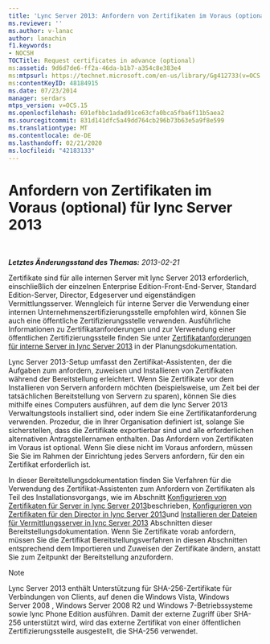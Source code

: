 ```yaml
---
title: 'Lync Server 2013: Anfordern von Zertifikaten im Voraus (optional)'
ms.reviewer: ''
ms.author: v-lanac
author: lanachin
f1.keywords:
- NOCSH
TOCTitle: Request certificates in advance (optional)
ms:assetid: 9d6d7de6-ff2a-46da-b1b7-a354c8e383e4
ms:mtpsurl: https://technet.microsoft.com/en-us/library/Gg412733(v=OCS.15)
ms:contentKeyID: 48184915
ms.date: 07/23/2014
manager: serdars
mtps_version: v=OCS.15
ms.openlocfilehash: 691efbbc1adad91ce63cfa0bca5fba6f11b5aea2
ms.sourcegitcommit: 831d141dfc5a49dd764cb296b73b63e5a9f8e599
ms.translationtype: MT
ms.contentlocale: de-DE
ms.lasthandoff: 02/21/2020
ms.locfileid: "42183133"
---
```

<div data-xmlns="http://www.w3.org/1999/xhtml">

<div class="topic" data-xmlns="http://www.w3.org/1999/xhtml" data-msxsl="urn:schemas-microsoft-com:xslt" data-cs="https://msdn.microsoft.com/">

<div data-asp="https://msdn2.microsoft.com/asp">

# <a name="request-certificates-in-advance-optional-for-lync-server-2013"></a>Anfordern von Zertifikaten im Voraus (optional) für lync Server 2013

</div>

<div id="mainSection">

<div id="mainBody">

<span> </span>

_**Letztes Änderungsstand des Themas:** 2013-02-21_

Zertifikate sind für alle internen Server mit lync Server 2013 erforderlich, einschließlich der einzelnen Enterprise Edition-Front-End-Server, Standard Edition-Server, Director, Edgeserver und eigenständigen Vermittlungsserver. Wenngleich für interne Server die Verwendung einer internen Unternehmenszertifizierungsstelle empfohlen wird, können Sie auch eine öffentliche Zertifizierungsstelle verwenden. Ausführliche Informationen zu Zertifikatanforderungen und zur Verwendung einer öffentlichen Zertifizierungsstelle finden Sie unter [Zertifikatanforderungen für interne Server in lync Server 2013](lync-server-2013-certificate-requirements-for-internal-servers.md) in der Planungsdokumentation.

Lync Server 2013-Setup umfasst den Zertifikat-Assistenten, der die Aufgaben zum anfordern, zuweisen und Installieren von Zertifikaten während der Bereitstellung erleichtert. Wenn Sie Zertifikate vor dem Installieren von Servern anfordern möchten (beispielsweise, um Zeit bei der tatsächlichen Bereitstellung von Servern zu sparen), können Sie dies mithilfe eines Computers ausführen, auf dem die lync Server 2013 Verwaltungstools installiert sind, oder indem Sie eine Zertifikatanforderung verwenden. Prozedur, die in Ihrer Organisation definiert ist, solange Sie sicherstellen, dass die Zertifikate exportierbar sind und alle erforderlichen alternativen Antragstellernamen enthalten. Das Anfordern von Zertifikaten im Voraus ist optional. Wenn Sie diese nicht im Voraus anfordern, müssen Sie Sie im Rahmen der Einrichtung jedes Servers anfordern, für den ein Zertifikat erforderlich ist.

In dieser Bereitstellungsdokumentation finden Sie Verfahren für die Verwendung des Zertifikat-Assistenten zum Anfordern von Zertifikaten als Teil des Installationsvorgangs, wie im Abschnitt [Konfigurieren von Zertifikaten für Server in lync Server 2013](lync-server-2013-configure-certificates-for-servers.md)beschrieben, [Konfigurieren von Zertifikaten für den Director in lync Server 2013](lync-server-2013-configure-certificates-for-the-director.md)und [Installieren der Dateien für Vermittlungsserver in lync Server 2013](lync-server-2013-install-the-files-for-mediation-server.md) Abschnitten dieser Bereitstellungsdokumentation. Wenn Sie Zertifikate vorab anfordern, müssen Sie die Zertifikat Bereitstellungsverfahren in diesen Abschnitten entsprechend dem Importieren und Zuweisen der Zertifikate ändern, anstatt Sie zum Zeitpunkt der Bereitstellung anzufordern.

<div>


> [!NOTE]  
> Lync Server 2013 enthält Unterstützung für SHA-256-Zertifikate für Verbindungen von Clients, auf denen die&nbsp;Windows Vista, Windows Server&nbsp;2008&nbsp;, Windows Server 2008 R2 und Windows 7-Betriebssysteme sowie lync Phone Edition ausführen. Damit der externe Zugriff über SHA-256 unterstützt wird, wird das externe Zertifikat von einer öffentlichen Zertifizierungsstelle ausgestellt, die SHA-256 verwendet.



</div>

</div>

<span> </span>

</div>

</div>

</div>


